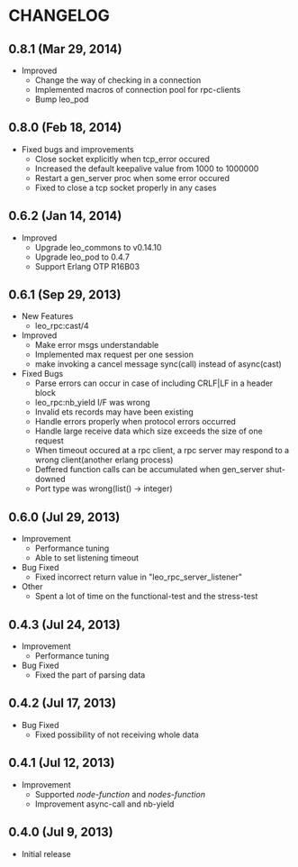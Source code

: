 # CHANGELOG

## 0.8.1 (Mar 29, 2014)

* Improved
    * Change the way of checking in a connection
    * Implemented macros of connection pool for rpc-clients
    * Bump leo_pod


## 0.8.0 (Feb 18, 2014)

* Fixed bugs and improvements
    * Close socket explicitly when tcp_error occured
    * Increased the default keepalive value from 1000 to 1000000
    * Restart a gen_server proc when some error occured
    * Fixed to close a tcp socket properly in any cases


## 0.6.2 (Jan 14, 2014)

* Improved
    * Upgrade leo_commons to v0.14.10
    * Upgrade leo_pod to 0.4.7
    * Support Erlang OTP R16B03


## 0.6.1 (Sep 29, 2013)

* New Features
    * leo_rpc:cast/4
* Improved
    * Make error msgs understandable
    * Implemented max request per one session
    * make invoking a cancel message sync(call) instead of async(cast)
* Fixed Bugs
    * Parse errors can occur in case of including CRLF|LF in a header block
    * leo_rpc:nb_yield I/F was wrong
    * Invalid ets records may have been existing
    * Handle errors properly when protocol errors occurred
    * Handle large receive data which size exceeds the size of one request
    * When timeout occured at a rpc client, a rpc server may respond to a wrong client(another erlang process)
    * Deffered function calls can be accumulated when gen_server shut-downed
    * Port type was wrong(list() -> integer)


## 0.6.0 (Jul 29, 2013)

* Improvement
    * Performance tuning
    * Able to set listening timeout
* Bug Fixed
    * Fixed incorrect return value in "leo_rpc_server_listener"
* Other
    * Spent a lot of time on the functional-test and the stress-test


## 0.4.3 (Jul 24, 2013)

* Improvement
    * Performance tuning
* Bug Fixed
    * Fixed the part of parsing data


## 0.4.2 (Jul 17, 2013)

* Bug Fixed
    * Fixed possibility of not receiving whole data


## 0.4.1 (Jul 12, 2013)

* Improvement
    * Supported *node-function* and *nodes-function*
    * Improvement async-call and nb-yield


## 0.4.0 (Jul 9, 2013)

* Initial release
